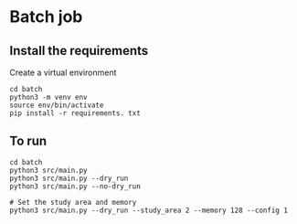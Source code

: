 # Batch job 

## Install the requirements

Create a virtual environment 
```
cd batch
python3 -m venv env
source env/bin/activate
pip install -r requirements. txt
```

## To run
```
cd batch
python3 src/main.py
python3 src/main.py --dry_run
python3 src/main.py --no-dry_run

# Set the study area and memory
python3 src/main.py --dry_run --study_area 2 --memory 128 --config 1
```
